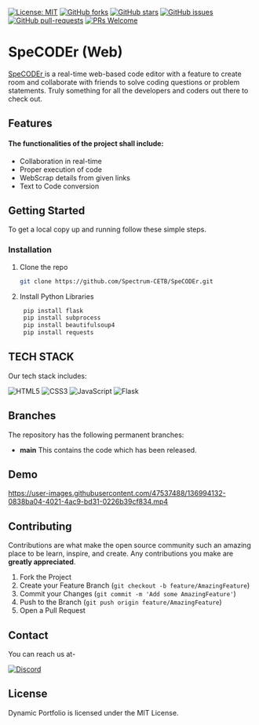 
[![License: MIT](https://img.shields.io/badge/License-MIT-yellow.svg)](https://opensource.org/licenses/MIT)
[![GitHub forks](https://img.shields.io/github/forks/Spectrum-CETB/SpeCODEr?style=social)](https://github.com/jawed321/dynamic-portfolio/network/members)
[![GitHub stars](https://img.shields.io/github/stars/Spectrum-CETB/SpeCODEr?style=social)](https://github.com/jawed321/dynamic-portfolio/stargazers)
[![GitHub issues](https://img.shields.io/github/issues/Spectrum-CETB/LesKollab.svg)](https://gitHub.com/Naereen/jawed321/dynamic-portfolio/issues/)
[![GitHub pull-requests](https://img.shields.io/github/issues-pr/Spectrum-CETB/LesKollab.svg)](https://GitHub.com/Spectrum-CETB/SpeCODEr/pull/)
[![PRs Welcome](https://img.shields.io/badge/PRs-welcome-brightgreen.svg?style=flat-square)](http://makeapullrequest.com)


# SpeCODEr (Web)

[SpeCODEr ](https://github.com/Spectrum-CETB/SpeCODEr) is a real-time web-based code editor with a feature to create room and collaborate with friends to solve coding questions or problem statements. Truly something for all the developers and coders out there to check out.

## Features
<h4>The functionalities of the project shall include: </h4>
<ul>
<li>Collaboration in real-time</li>
 <li>Proper execution of code</li>
 <li>WebScrap details from given links</li>
 <li>Text to Code conversion</li>
</ul>


<!-- GETTING STARTED -->
## Getting Started

To get a local copy up and running follow these simple steps.

### Installation

1. Clone the repo
   ```sh
   git clone https://github.com/Spectrum-CETB/SpeCODEr.git
   ```
2. Install Python Libraries
   ```sh
    pip install flask
    pip install subprocess
    pip install beautifulsoup4
    pip install requests
    ```


## TECH STACK

Our tech stack includes:

<img alt="HTML5" src="https://img.shields.io/badge/html5%20-%23E34F26.svg?&style=for-the-badge&logo=html5&logoColor=white"/>  <img alt="CSS3" src="https://img.shields.io/badge/css3%20-%231572B6.svg?&style=for-the-badge&logo=css3&logoColor=white"/> <img alt="JavaScript" src="https://img.shields.io/badge/javascript%20-%23323330.svg?&style=for-the-badge&logo=javascript&logoColor=%23F7DF1E"/>  <img alt="Flask" src="https://img.shields.io/badge/Flask-000000?style=for-the-badge&logo=flask&logoColor=white"/> 


## Branches

The repository has the following permanent branches:

 * **main**  This contains the code which has been released.
 
## Demo



https://user-images.githubusercontent.com/47537488/136994132-0838ba04-4021-4ac9-bd31-0226b39cf834.mp4



<!-- CONTRIBUTING -->
## Contributing

Contributions are what make the open source community such an amazing place to be learn, inspire, and create. Any contributions you make are **greatly appreciated**.

1. Fork the Project
2. Create your Feature Branch (`git checkout -b feature/AmazingFeature`)
3. Commit your Changes (`git commit -m 'Add some AmazingFeature'`)
4. Push to the Branch (`git push origin feature/AmazingFeature`)
5. Open a Pull Request

## Contact

You can reach us at-

[<img alt="Discord" src="https://cdn.discordapp.com/attachments/878682402564751401/889109868500369418/discord.png"/>](https://discord.gg/dynatWbBaP)

## License

Dynamic Portfolio is licensed under the MIT License. 

